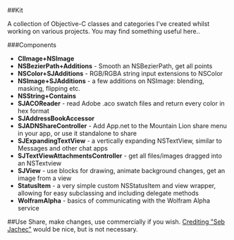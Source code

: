 ##Kit

A collection of Objective-C classes and categories I've created whilst working on various projects. You may find something useful here..

###Components

* **CIImage+NSImage**
* **NSBezierPath+Additions** - Smooth an NSBezierPath, get all points
* **NSColor+SJAdditions** - RGB/RGBA string input extensions to NSColor
* **NSImage+SJAdditions** - a few additions on NSImage: blending, masking, flipping etc.
* **NSString+Contains**
* **SJACOReader** - read Adobe .aco swatch files and return every color in hex format
* **SJAddressBookAccessor**
* **SJADNShareController** - Add App.net to the Mountain Lion share menu in your app, or use it standalone to share
* **SJExpandingTextView** - a vertically expanding NSTextView, similar to Messages and other chat apps
* **SJTextViewAttachmentsController** - get all files/images dragged into an NSTextview
* **SJView** - use blocks for drawing, animate background changes, get an image from a view
* **StatusItem** - a very simple custom NSStatusItem and view wrapper, allowing for easy subclassing and including delegate methods
* **WolframAlpha** - basics of communicating with the Wolfram Alpha service

##Use
Share, make changes, use commercially if you wish. [Crediting "Seb Jachec"](https://twitter.com/iamsebj) would be nice, but is not necessary.
